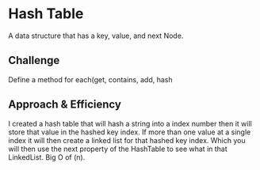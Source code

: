 # Hash Table
A data structure that has a key, value, and next Node.

## Challenge
<!-- Description of the challenge -->
Define a method for each(get, contains, add, hash

## Approach & Efficiency
I created a hash table that will hash a string into a index number then it will store that value in the hashed key index. 
If more than one value at a single index it will then create a linked list for that hashed key index. Which you will then 
use the next property of the HashTable to see what in that LinkedList.
Big O of (n).
